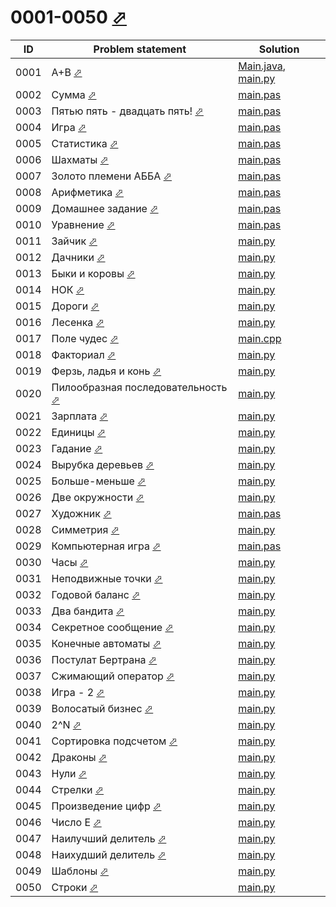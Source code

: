 # 0001-0050 [⬀](http://acmp.ru/index.asp?main=tasks&str=%20&page=0&id_type=0)

| ID   | Problem statement                                                                  | Solution                                             |
|------|------------------------------------------------------------------------------------|------------------------------------------------------|
| 0001 | A+B [⬀](http://acmp.ru/index.asp?main=task&id_task=1)                              | [Main.java](0001/Main.java), [main.py](0001/main.py) |
| 0002 | Сумма [⬀](http://acmp.ru/index.asp?main=task&id_task=2)                            | [main.pas](0002/main.pas)                            |
| 0003 | Пятью пять - двадцать пять! [⬀](http://acmp.ru/index.asp?main=task&id_task=3)      | [main.pas](0003/main.pas)                            |
| 0004 | Игра [⬀](http://acmp.ru/index.asp?main=task&id_task=4)                             | [main.pas](0004/main.pas)                            |
| 0005 | Статистика [⬀](http://acmp.ru/index.asp?main=task&id_task=5)                       | [main.pas](0005/main.pas)                            |
| 0006 | Шахматы [⬀](http://acmp.ru/index.asp?main=task&id_task=6)                          | [main.pas](0006/main.pas)                            |
| 0007 | Золото племени АББА [⬀](http://acmp.ru/index.asp?main=task&id_task=7)              | [main.pas](0007/main.pas)                            |
| 0008 | Арифметика [⬀](http://acmp.ru/index.asp?main=task&id_task=8)                       | [main.pas](0008/main.pas)                            |
| 0009 | Домашнее задание [⬀](http://acmp.ru/index.asp?main=task&id_task=9)                 | [main.pas](0009/main.pas)                            |
| 0010 | Уравнение [⬀](http://acmp.ru/index.asp?main=task&id_task=10)                       | [main.pas](0010/main.pas)                            |
| 0011 | Зайчик [⬀](http://acmp.ru/index.asp?main=task&id_task=11)                          | [main.py](0011/main.py)                              |
| 0012 | Дачники [⬀](http://acmp.ru/index.asp?main=task&id_task=12)                         | [main.py](0012/main.py)                              |
| 0013 | Быки и коровы [⬀](http://acmp.ru/index.asp?main=task&id_task=13)                   | [main.py](0013/main.py)                              |
| 0014 | НОК [⬀](http://acmp.ru/index.asp?main=task&id_task=14)                             | [main.py](0014/main.py)                              |
| 0015 | Дороги [⬀](http://acmp.ru/index.asp?main=task&id_task=15)                          | [main.py](0015/main.py)                              |
| 0016 | Лесенка [⬀](http://acmp.ru/index.asp?main=task&id_task=16)                         | [main.py](0016/main.py)                              |
| 0017 | Поле чудес [⬀](http://acmp.ru/index.asp?main=task&id_task=17)                      | [main.cpp](0017/main.cpp)                            |
| 0018 | Факториал [⬀](http://acmp.ru/index.asp?main=task&id_task=18)                       | [main.py](0018/main.py)                              |
| 0019 | Ферзь, ладья и конь [⬀](http://acmp.ru/index.asp?main=task&id_task=19)             | [main.py](0019/main.py)                              |
| 0020 | Пилообразная последовательность [⬀](http://acmp.ru/index.asp?main=task&id_task=20) | [main.py](0020/main.py)                              |
| 0021 | Зарплата [⬀](http://acmp.ru/index.asp?main=task&id_task=21)                        | [main.py](0021/main.py)                              |
| 0022 | Единицы [⬀](http://acmp.ru/index.asp?main=task&id_task=22)                         | [main.py](0022/main.py)                              |
| 0023 | Гадание [⬀](http://acmp.ru/index.asp?main=task&id_task=23)                         | [main.py](0023/main.py)                              |
| 0024 | Вырубка деревьев [⬀](http://acmp.ru/index.asp?main=task&id_task=24)                | [main.py](0024/main.py)                              |
| 0025 | Больше-меньше [⬀](http://acmp.ru/index.asp?main=task&id_task=25)                   | [main.py](0025/main.py)                              |
| 0026 | Две окружности [⬀](http://acmp.ru/index.asp?main=task&id_task=26)                  | [main.py](0026/main.py)                              |
| 0027 | Художник [⬀](http://acmp.ru/index.asp?main=task&id_task=27)                        | [main.pas](0027/main.pas)                            |
| 0028 | Симметрия [⬀](http://acmp.ru/index.asp?main=task&id_task=28)                       | [main.py](0028/main.py)                              |
| 0029 | Компьютерная игра [⬀](http://acmp.ru/index.asp?main=task&id_task=29)               | [main.pas](0029/main.pas)                            |
| 0030 | Часы [⬀](http://acmp.ru/index.asp?main=task&id_task=30)                            | [main.py](0030/main.py)                              |
| 0031 | Неподвижные точки [⬀](http://acmp.ru/index.asp?main=task&id_task=31)               | [main.py](0031/main.py)                              |
| 0032 | Годовой баланс [⬀](http://acmp.ru/index.asp?main=task&id_task=32)                  | [main.py](0032/main.py)                              |
| 0033 | Два бандита [⬀](http://acmp.ru/index.asp?main=task&id_task=33)                     | [main.py](0033/main.py)                              |
| 0034 | Секретное сообщение [⬀](http://acmp.ru/index.asp?main=task&id_task=34)             | [main.py](0034/main.py)                              |
| 0035 | Конечные автоматы [⬀](http://acmp.ru/index.asp?main=task&id_task=35)               | [main.py](0035/main.py)                              |
| 0036 | Постулат Бертрана [⬀](http://acmp.ru/index.asp?main=task&id_task=36)               | [main.py](0036/main.py)                              |
| 0037 | Сжимающий оператор [⬀](http://acmp.ru/index.asp?main=task&id_task=37)              | [main.py](0037/main.py)                              |
| 0038 | Игра - 2 [⬀](http://acmp.ru/index.asp?main=task&id_task=38)                        | [main.py](0038/main.py)                              |
| 0039 | Волосатый бизнес [⬀](http://acmp.ru/index.asp?main=task&id_task=39)                | [main.py](0039/main.py)                              |
| 0040 | 2^N [⬀](http://acmp.ru/index.asp?main=task&id_task=40)                             | [main.py](0040/main.py)                              |
| 0041 | Сортировка подсчетом [⬀](http://acmp.ru/index.asp?main=task&id_task=41)            | [main.py](0041/main.py)                              |
| 0042 | Драконы [⬀](http://acmp.ru/index.asp?main=task&id_task=42)                         | [main.py](0042/main.py)                              |
| 0043 | Нули [⬀](http://acmp.ru/index.asp?main=task&id_task=43)                            | [main.py](0043/main.py)                              |
| 0044 | Стрелки [⬀](http://acmp.ru/index.asp?main=task&id_task=44)                         | [main.py](0044/main.py)                              |
| 0045 | Произведение цифр [⬀](http://acmp.ru/index.asp?main=task&id_task=45)               | [main.py](0045/main.py)                              |
| 0046 | Число E [⬀](http://acmp.ru/index.asp?main=task&id_task=46)                         | [main.py](0046/main.py)                              |
| 0047 | Наилучший делитель [⬀](http://acmp.ru/index.asp?main=task&id_task=47)              | [main.py](0047/main.py)                              |
| 0048 | Наихудший делитель [⬀](http://acmp.ru/index.asp?main=task&id_task=48)              | [main.py](0048/main.py)                              |
| 0049 | Шаблоны [⬀](http://acmp.ru/index.asp?main=task&id_task=49)                         | [main.py](0049/main.py)                              |
| 0050 | Строки [⬀](http://acmp.ru/index.asp?main=task&id_task=50)                          | [main.py](0050/main.py)                              |

